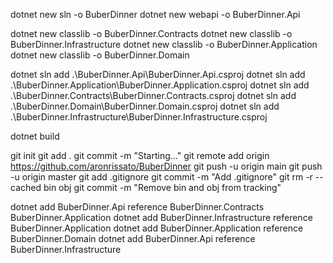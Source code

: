 dotnet new sln -o BuberDinner 
dotnet new webapi -o BuberDinner.Api

dotnet new classlib -o BuberDinner.Contracts
dotnet new classlib -o BuberDinner.Infrastructure
dotnet new classlib -o BuberDinner.Application
dotnet new classlib -o BuberDinner.Domain

dotnet sln add .\BuberDinner.Api\BuberDinner.Api.csproj
dotnet sln add .\BuberDinner.Application\BuberDinner.Application.csproj
dotnet sln add .\BuberDinner.Contracts\BuberDinner.Contracts.csproj
dotnet sln add .\BuberDinner.Domain\BuberDinner.Domain.csproj
dotnet sln add .\BuberDinner.Infrastructure\BuberDinner.Infrastructure.csproj

dotnet build

git init
git add . 
git commit -m "Starting..."
git remote add origin https://github.com/aronrissato/BuberDinner
git push -u origin main
git push -u origin master
git add .gitignore
git commit -m "Add .gitignore"
git rm -r --cached bin obj 
git commit -m "Remove bin and obj from tracking"

dotnet add BuberDinner.Api reference BuberDinner.Contracts BuberDinner.Application
dotnet add BuberDinner.Infrastructure reference BuberDinner.Application
dotnet add BuberDinner.Application reference BuberDinner.Domain
dotnet add BuberDinner.Api reference BuberDinner.Infrastructure

